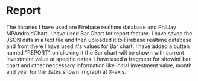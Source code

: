 # Report
The libraries I have used are Firebase realtime database and PhilJay MPAndroidChart.
I have used Bar Chart for report feature.
I have saved the JSON data in a text file and then uploaded it to Firebase realtime database and from there I have used it's values for Bar chart.
I have added a butten named "REPORT" on clicking it the Bar chart will be shown with current investment value at specific dates.
I have used a fragment for showinf bar chart and other neccessary information like initial investment value, month and year for the dates shown in graph at X-axis.
